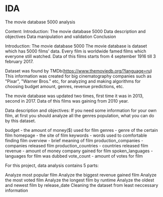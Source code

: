 # IDA
The movie database 5000 analysis

Content:
Introduction: The movie database 5000
Data description and objectives
Data manipulation and validation
Conclusion

Introduction: The movie database 5000
The movie database is dataset which has 5000 films' data. Every film is worldwide famed films which everyone still watched. Data of this films starts from 4 september 1916 till 3 february 2017.

Dataset was found by TMDb(https://www.themoviedb.org/?language=ru) This information was created for big cinematography companies such as "Pixar", "Warner Bros." etc, for analyzing and making algorithms for choosing budget amount, genres, revenue predictions, etc.

The movie database was updated two times, first time it was in 2013, second in 2017. Data of this films was gaining from 2010 year.

Data description and objectives:
If you need some information for your own film, at first you should analyze all the genres population, what you can do by this dataset.

budget - the amount of money($) used for film genres - genre of the certain film homepage - the site of film keywords - words used to comfortable finding film overview - brief meaning of film production_companies - companies released film production_countries - countries released film revenue - amount of money company gained for film spoken_languages - languages for film was dubbed vote_count - amount of votes for film

For this project, data analysis contains 5 parts:

Analyze most popular film
Analyze the biggest revenue gained film
Analyze the most voted film
Analyze the longest film by runtime
Analyze the oldest and newest film by release_date
Cleaning the dataset from least neccessary information
